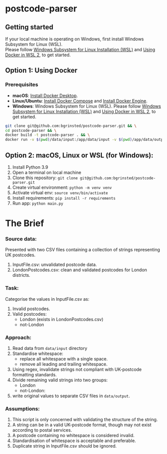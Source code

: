 # postcode-parser

## Getting started

If your local machine is operating on Windows, first install Windows Subsystem for Linux (WSL).  
Please follow [Windows Subsystem for Linux Installation (WSL)](https://docs.docker.com/docker-for-windows/wsl/) and [Using Docker in WSL 2](https://code.visualstudio.com/blogs/2020/03/02/docker-in-wsl2), to get started.

## Option 1: Using Docker

### Prerequisites

- **macOS**: [Install Docker Desktop](https://docs.docker.com/desktop/).
- **Linux/Ubuntu**: [Install Docker Compose](https://docs.docker.com/compose/install/) and [Install Docker Engine](https://docs.docker.com/engine/install/).
- **Windows**: Windows Subsystem for Linux (WSL). Please follow [Windows Subsystem for Linux Installation (WSL)](https://docs.docker.com/docker-for-windows/wsl/) and [Using Docker in WSL 2](https://code.visualstudio.com/blogs/2020/03/02/docker-in-wsl2), to get started.

```bash
git clone git@github.com:bgrinsted/postcode-parser.git && \
cd postcode-parser && \
docker build -t postcode-parser . && \
docker run -v $(pwd)/data/input:/app/data/input -v $(pwd)/app/data/output -it --name postcode-parser-container postcode-parser	
```

## Option 2: macOS, Linux or WSL (for Windows):
1. Install Python 3.9
2. Open a terminal on local machine
3. Clone this repository: `git clone git@github.com:bgrinsted/postcode-parser.git`
4. Create virtual environment: `python -m venv venv`
5. Activate virtual env: `source venv/bin/activate`
6. Install requirements: `pip install -r requirements`
7. Run app: `python main.py`

# The Brief 

### Source data:
Presented with two CSV files containing a collection of strings representing UK postcodes.
1. InputFile.csv: unvalidated postcode data.
2. LondonPostcodes.csv: clean and validated postcodes for London districts.

### Task:
Categorise the values in InputFile.csv as:
1. Invalid postcodes.
2. Valid postcodes:
    - London (exists in LondonPostcodes.csv)
    - not-London

### Approach:
1. Read data from `data/input` directory
2. Standardise whitespace:
    - replace all whitespace with a single space.
    - remove all leading and trailing whitespace.
3. Using regex, invalidate strings not compliant with UK-postcode formatting standards.
4. Divide remaining valid strings into two groups:
   - London
   - not-London:
5. write original values to separate CSV files in `data/output`.

### Assumptions:
1. This script is only concerned with validating the structure of the string.
2. A string can be in a valid UK-postcode format, though may not exist according to postal services.
3. A postcode containing no whitespace is considered invalid.
4. Standardisation of whitespace is acceptable and preferable.
5. Duplicate string in InputFile.csv should be ignored.